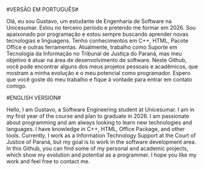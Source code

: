 #VERSÃO EM PORTUGUÊS#
  
  Olá, eu sou Gustavo, um estudante de Engenharia de Software na Unicesumar. Estou no terceiro período e pretendo me formar em 2026. Sou apaixonado por programação e estou sempre buscando aprender novas tecnologias e linguagens. 
  Tenho conhecimentos em C++, HTML, Pacote Office e outras ferramentas. Atualmente, trabalho como Suporte em Tecnologia da Informação no Tribunal de Justiça do Paraná, mas meu objetivo é atuar na área de desenvolvimento de software. Neste Github, você pode encontrar alguns dos meus projetos pessoais e acadêmicos, que mostram a minha evolução e o meu potencial como programador. 
  Espero que você goste do meu trabalho e fique à vontade para entrar em contato comigo.


#ENGLISH VERSION#

  Hello, I am Gustavo, a Software Engineering student at Unicesumar. I am in my first year of the course and plan to graduate in 2026. I am passionate about programming and am always looking to learn new technologies and languages. 
  I have knowledge in C++, HTML, Office Package, and other tools. Currently, I work as a Information Technology Support at the Court of Justice of Paraná, but my goal is to work in the software development area. In this Github, you can find some of my personal and academic projects, which show my evolution and potential as a programmer. 
  I hope you like my work and feel free to contact me.
